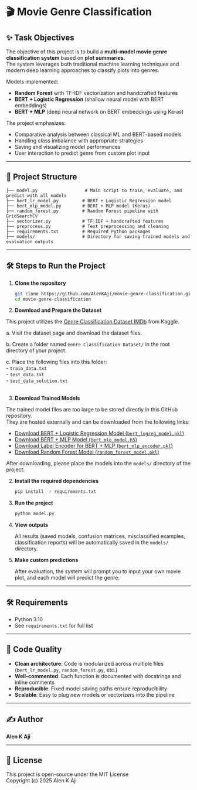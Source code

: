 # 🎬 Movie Genre Classification

## ✨ Task Objectives

The objective of this project is to build a **multi-model movie genre classification system** based on **plot summaries**.  
The system leverages both traditional machine learning techniques and modern deep learning approaches to classify plots into genres.

Models implemented:
- **Random Forest** with TF-IDF vectorization and handcrafted features
- **BERT + Logistic Regression** (shallow neural model with BERT embeddings)
- **BERT + MLP** (deep neural network on BERT embeddings using Keras)

The project emphasizes:
- Comparative analysis between classical ML and BERT-based models
- Handling class imbalance with appropriate strategies
- Saving and visualizing model performances
- User interaction to predict genre from custom plot input

---

## 📁 Project Structure

```
├── model.py                  # Main script to train, evaluate, and predict with all models
├── bert_lr_model.py         # BERT + Logistic Regression model
├── bert_mlp_model.py        # BERT + MLP model (Keras)
├── random_forest.py         # Random Forest pipeline with GridSearchCV
├── vectorizer.py            # TF-IDF + handcrafted features
├── preprocess.py            # Text preprocessing and cleaning
├── requirements.txt         # Required Python packages
├── models/                  # Directory for saving trained models and evaluation outputs

```

---
## 🛠 Steps to Run the Project

1. **Clone the repository**
   ```bash
   git clone https://github.com/AlenKAji/movie-genre-classification.git
   cd movie-genre-classification
   ```
2. **Download and Prepare the Dataset**

This project utilizes the [Genre Classification Dataset IMDb](https://www.kaggle.com/datasets/hijest/genre-classification-dataset-imdb) from Kaggle.

   a. Visit the dataset page and download the dataset files.</br>
   
   b. Create a folder named `Genre Classification Dataset/` in the root directory of your project.</br>
   
   c. Place the following files into this folder:</br>
      - `train_data.txt`</br>
      - `test_data.txt`</br>
      - `test_data_solution.txt`</br>
      </br>

3. **Download Trained Models**

The trained model files are too large to be stored directly in this GitHub repository.  
They are hosted externally and can be downloaded from the following links:

- [Download BERT + Logistic Regression Model (`bert_logreg_model.pkl`)](https://drive.google.com/file/d/1HNbVMx4Urp3xBFocM1DSb87gXgjJyou-/view?usp=sharing)
- [Download BERT + MLP Model (`bert_mlp_model.h5`)](https://drive.google.com/file/d/1KntDz2Ds5uWdyqeidfgXvbPV-9Q0lYAk/view?usp=sharing)
- [Download Label Encoder for BERT + MLP (`bert_mlp_encoder.pkl`)](https://drive.google.com/file/d/1yxQER1G02VEZWQnrA5trVd7meL9aeUMf/view?usp=sharing)
- [Download Random Forest Model (`random_forest_model.pkl`)](https://drive.google.com/file/d/17fKAJChiDLaLHX4CA4X75jRtL1bvEu9Q/view?usp=sharing)

After downloading, please place the models into the `models/` directory of the project:




2. **Install the required dependencies**
   ```bash
   pip install -r requirements.txt
   ```

3. **Run the project**
   ```bash
   python model.py
   ```

4. **View outputs**

   All results (saved models, confusion matrices, misclassified examples, classification reports) will be automatically saved in the `models/` directory.

5. **Make custom predictions**

   After evaluation, the system will prompt you to input your own movie plot, and each model will predict the genre.

---

## 🛠 Requirements

- Python 3.10
- See `requirements.txt` for full list

---

## 🧹 Code Quality

- **Clean architecture**: Code is modularized across multiple files (`bert_lr_model.py`, `random_forest.py`, etc.)
- **Well-commented**: Each function is documented with docstrings and inline comments
- **Reproducible**: Fixed model saving paths ensure reproducibility
- **Scalable**: Easy to plug new models or vectorizers into the pipeline

---

## ✍️ Author

**Alen K Aji**

---

## 📄 License

This project is open-source under the MIT License </br>
Copyright (c) 2025 Alen K Aji
